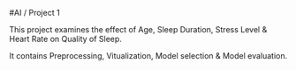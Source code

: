 #AI / Project 1

This project examines the effect of Age, Sleep Duration, Stress Level & Heart Rate on Quality of Sleep.

It contains Preprocessing, Vitualization, Model selection & Model evaluation.
